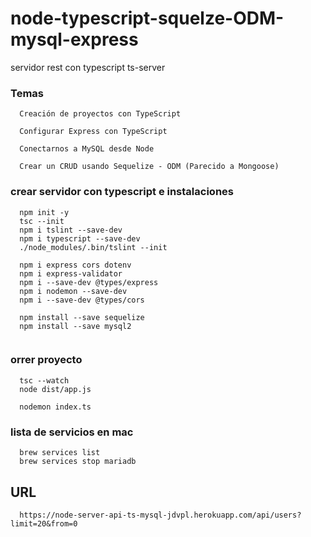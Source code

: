 # node-typescript-squelze-ODM-mysql-express
servidor rest con typescript ts-server

### Temas

```
  Creación de proyectos con TypeScript

  Configurar Express con TypeScript

  Conectarnos a MySQL desde Node

  Crear un CRUD usando Sequelize - ODM (Parecido a Mongoose)

```

### crear servidor con typescript e instalaciones

```
  npm init -y
  tsc --init
  npm i tslint --save-dev
  npm i typescript --save-dev
  ./node_modules/.bin/tslint --init

  npm i express cors dotenv 
  npm i express-validator
  npm i --save-dev @types/express
  npm i nodemon --save-dev
  npm i --save-dev @types/cors

  npm install --save sequelize
  npm install --save mysql2
  
```

### orrer proyecto

```
  tsc --watch
  node dist/app.js

  nodemon index.ts
```

### lista de servicios en mac

```
  brew services list  
  brew services stop mariadb
```

## URL

```
  https://node-server-api-ts-mysql-jdvpl.herokuapp.com/api/users?limit=20&from=0
```